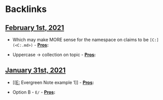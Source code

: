 
# Backlinks
## [February 1st, 2021](<February 1st, 2021.md>)
- Which may make MORE sense for the namespace on claims to be `[C:](<C:.md>)` 
                                - **[Pros](<Pros.md>):**

- Uppercase → collection on topic
                    - **[Pros](<Pros.md>):**

## [January 31st, 2021](<January 31st, 2021.md>)
- [[[E:](<[[E:.md>) Evergreen Note example 1]]
                    - **[Pros](<Pros.md>):**

- Option B - `E/`
                    - **[Pros](<Pros.md>):**

